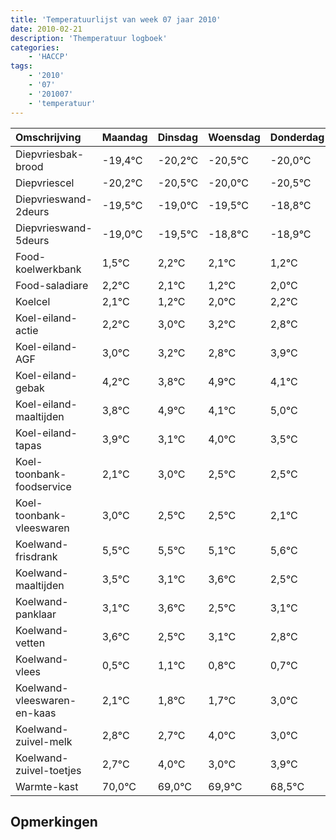 ```yaml
---
title: 'Temperatuurlijst van week 07 jaar 2010'
date: 2010-02-21
description: 'Themperatuur logboek'
categories:
    - 'HACCP'
tags:
    - '2010'
    - '07'
    - '201007'
    - 'temperatuur'
---
```

|Omschrijving|Maandag|Dinsdag|Woensdag|Donderdag|Vrijdag|Zaterdag|Zondag|
|:---|:---|:---|:---|:---|:---|:---|:---|
|Diepvriesbak-brood|-19,4°C|-20,2°C|-20,5°C|-20,0°C|-20,5°C|-19,8°C|-19,9°C|
|Diepvriescel|-20,2°C|-20,5°C|-20,0°C|-20,5°C|-19,8°C|-19,9°C|-20,8°C|
|Diepvrieswand-2deurs|-19,5°C|-19,0°C|-19,5°C|-18,8°C|-18,9°C|-19,8°C|-19,0°C|
|Diepvrieswand-5deurs|-19,0°C|-19,5°C|-18,8°C|-18,9°C|-19,8°C|-19,0°C|-18,8°C|
|Food-koelwerkbank|1,5°C|2,2°C|2,1°C|1,2°C|2,0°C|2,2°C|1,8°C|
|Food-saladiare|2,2°C|2,1°C|1,2°C|2,0°C|2,2°C|1,8°C|2,9°C|
|Koelcel|2,1°C|1,2°C|2,0°C|2,2°C|1,8°C|2,9°C|2,1°C|
|Koel-eiland-actie|2,2°C|3,0°C|3,2°C|2,8°C|3,9°C|3,1°C|4,0°C|
|Koel-eiland-AGF|3,0°C|3,2°C|2,8°C|3,9°C|3,1°C|4,0°C|3,5°C|
|Koel-eiland-gebak|4,2°C|3,8°C|4,9°C|4,1°C|5,0°C|4,5°C|4,5°C|
|Koel-eiland-maaltijden|3,8°C|4,9°C|4,1°C|5,0°C|4,5°C|4,5°C|4,1°C|
|Koel-eiland-tapas|3,9°C|3,1°C|4,0°C|3,5°C|3,5°C|3,1°C|3,6°C|
|Koel-toonbank-foodservice|2,1°C|3,0°C|2,5°C|2,5°C|2,1°C|2,6°C|1,5°C|
|Koel-toonbank-vleeswaren|3,0°C|2,5°C|2,5°C|2,1°C|2,6°C|1,5°C|2,1°C|
|Koelwand-frisdrank|5,5°C|5,5°C|5,1°C|5,6°C|4,5°C|5,1°C|4,8°C|
|Koelwand-maaltijden|3,5°C|3,1°C|3,6°C|2,5°C|3,1°C|2,8°C|2,7°C|
|Koelwand-panklaar|3,1°C|3,6°C|2,5°C|3,1°C|2,8°C|2,7°C|4,0°C|
|Koelwand-vetten|3,6°C|2,5°C|3,1°C|2,8°C|2,7°C|4,0°C|3,0°C|
|Koelwand-vlees|0,5°C|1,1°C|0,8°C|0,7°C|2,0°C|1,0°C|1,9°C|
|Koelwand-vleeswaren-en-kaas|2,1°C|1,8°C|1,7°C|3,0°C|2,0°C|2,9°C|1,5°C|
|Koelwand-zuivel-melk|2,8°C|2,7°C|4,0°C|3,0°C|3,9°C|2,5°C|2,9°C|
|Koelwand-zuivel-toetjes|2,7°C|4,0°C|3,0°C|3,9°C|2,5°C|2,9°C|3,1°C|
|Warmte-kast|70,0°C|69,0°C|69,9°C|68,5°C|68,9°C|69,1°C|69,1°C|

## Opmerkingen


